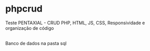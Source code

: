 # phpcrud

Teste PENTAXIAL - CRUD PHP, HTML, JS, CSS, Responsividade e organização de código
<br><br>

Banco de dados na pasta sql